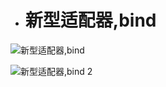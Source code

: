 - # 新型适配器,bind

![新型适配器,bind](https://github.com/havenow/my-C-plus-plus/blob/master/STL%E6%A0%87%E5%87%86%E5%BA%93%E4%B8%8E%E6%B3%9B%E5%9E%8B%E7%BC%96%E7%A8%8B/images/%E6%96%B0%E5%9E%8B%E9%80%82%E9%85%8D%E5%99%A8%2Cbind.png)  


![新型适配器,bind 2](https://github.com/havenow/my-C-plus-plus/blob/master/STL%E6%A0%87%E5%87%86%E5%BA%93%E4%B8%8E%E6%B3%9B%E5%9E%8B%E7%BC%96%E7%A8%8B/images/%E6%96%B0%E5%9E%8B%E9%80%82%E9%85%8D%E5%99%A8%2Cbind%202.png)  


